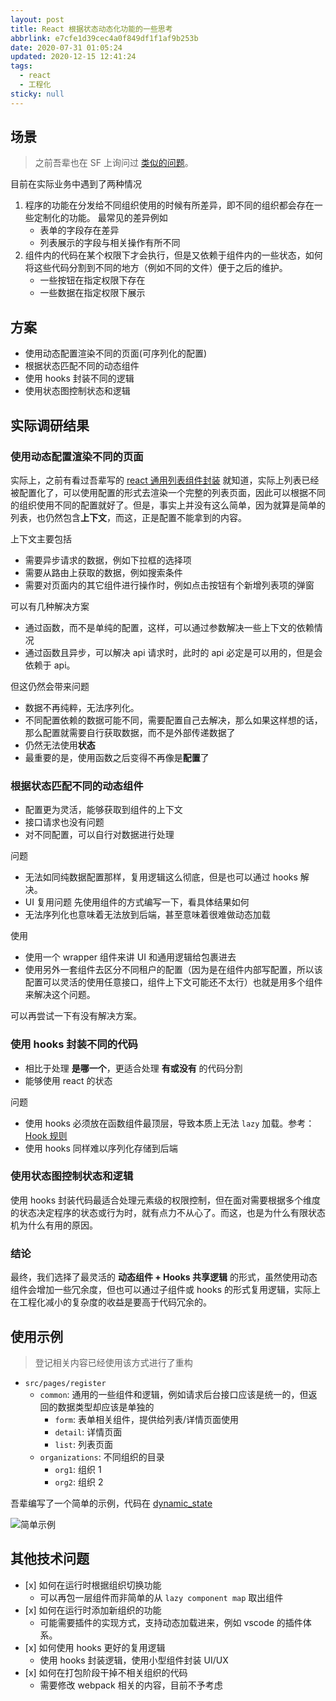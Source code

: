 ```yaml
---
layout: post
title: React 根据状态动态化功能的一些思考
abbrlink: e7cfe1d39cec4a0f849df1f1af9b253b
date: 2020-07-31 01:05:24
updated: 2020-12-15 12:41:24
tags:
  - react
  - 工程化
sticky: null
---
```


## 场景

> 之前吾辈也在 SF 上询问过 [类似的问题](https://segmentfault.com/q/1010000021851252)。

目前在实际业务中遇到了两种情况

1.  程序的功能在分发给不同组织使用的时候有所差异，即不同的组织都会存在一些定制化的功能。
    最常见的差异例如
    - 表单的字段存在差异
    - 列表展示的字段与相关操作有所不同
1.  组件内的代码在某个权限下才会执行，但是又依赖于组件内的一些状态，如何将这些代码分割到不同的地方（例如不同的文件）便于之后的维护。
    - 一些按钮在指定权限下存在
    - 一些数据在指定权限下展示

## 方案

- 使用动态配置渲染不同的页面(可序列化的配置)
- 根据状态匹配不同的动态组件
- 使用 hooks 封装不同的逻辑
- 使用状态图控制状态和逻辑

## 实际调研结果

### 使用动态配置渲染不同的页面

实际上，之前有看过吾辈写的 [react 通用列表组件封装](https://blog.rxliuli.com/p/4e033209/) 就知道，实际上列表已经被配置化了，可以使用配置的形式去渲染一个完整的列表页面，因此可以根据不同的组织使用不同的配置就好了。但是，事实上并没有这么简单，因为就算是简单的列表，也仍然包含**上下文**，而这，正是配置不能拿到的内容。

上下文主要包括

- 需要异步请求的数据，例如下拉框的选择项
- 需要从路由上获取的数据，例如搜索条件
- 需要对页面内的其它组件进行操作时，例如点击按钮有个新增列表项的弹窗

可以有几种解决方案

- 通过函数，而不是单纯的配置，这样，可以通过参数解决一些上下文的依赖情况
- 通过函数且异步，可以解决 api 请求时，此时的 api 必定是可以用的，但是会依赖于 api。

但这仍然会带来问题

- 数据不再纯粹，无法序列化。
- 不同配置依赖的数据可能不同，需要配置自己去解决，那么如果这样想的话，那么配置就需要自行获取数据，而不是外部传递数据了
- 仍然无法使用**状态**
- 最重要的是，使用函数之后变得不再像是**配置**了

### 根据状态匹配不同的动态组件

- 配置更为灵活，能够获取到组件的上下文
- 接口请求也没有问题
- 对不同配置，可以自行对数据进行处理

问题

- 无法如同纯数据配置那样，复用逻辑这么彻底，但是也可以通过 hooks 解决。
- UI 复用问题
  先使用组件的方式编写一下，看具体结果如何
- 无法序列化也意味着无法放到后端，甚至意味着很难做动态加载

使用

- 使用一个 wrapper 组件来讲 UI 和通用逻辑给包裹进去
- 使用另外一套组件去区分不同租户的配置（因为是在组件内部写配置，所以该配置可以灵活的使用任意接口，组件上下文可能还不太行）也就是用多个组件来解决这个问题。

可以再尝试一下有没有解决方案。

### 使用 hooks 封装不同的代码

- 相比于处理 **是哪一个**，更适合处理 **有或没有** 的代码分割
- 能够使用 react 的状态

问题

- 使用 hooks 必须放在函数组件最顶层，导致本质上无法 `lazy` 加载。参考：[Hook 规则](https://zh-hans.reactjs.org/docs/hooks-rules.html)
- 使用 hooks 同样难以序列化存储到后端

### 使用状态图控制状态和逻辑

使用 hooks 封装代码最适合处理元素级的权限控制，但在面对需要根据多个维度的状态决定程序的状态或行为时，就有点力不从心了。而这，也是为什么有限状态机为什么有用的原因。

### 结论

最终，我们选择了最灵活的 **动态组件 + Hooks 共享逻辑** 的形式，虽然使用动态组件会增加一些冗余度，但也可以通过子组件或 hooks 的形式复用逻辑，实际上在工程化减小的复杂度的收益是要高于代码冗余的。

## 使用示例

> 登记相关内容已经使用该方式进行了重构

- `src/pages/register`
  - `common`: 通用的一些组件和逻辑，例如请求后台接口应该是统一的，但返回的数据类型却应该是单独的
    - `form`: 表单相关组件，提供给列表/详情页面使用
    - `detail`: 详情页面
    - `list`: 列表页面
  - `organizations`: 不同组织的目录
    - `org1`: 组织 1
    - `org2`: 组织 2

吾辈编写了一个简单的示例，代码在 [dynamic_state](https://github.com/rxliuli/example/tree/master/dynamic_state)

![简单示例](https://img.rxliuli.com/20200803203027.png)

## 其他技术问题

- \[x] 如何在运行时根据组织切换功能
  - 可以再包一层组件而非简单的从 `lazy component map` 取出组件
- \[x] 如何在运行时添加新组织的功能
  - 可能需要插件的实现方式，支持动态加载进来，例如 vscode 的插件体系。
- \[x] 如何使用 hooks 更好的复用逻辑
  - 使用 hooks 封装逻辑，使用小型组件封装 UI/UX
- \[x] 如何在打包阶段干掉不相关组织的代码
  - 需要修改 webpack 相关的内容，目前不予考虑
